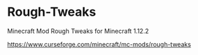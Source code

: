 # Rough-Tweaks
Minecraft Mod Rough Tweaks for Minecraft 1.12.2

https://www.curseforge.com/minecraft/mc-mods/rough-tweaks
